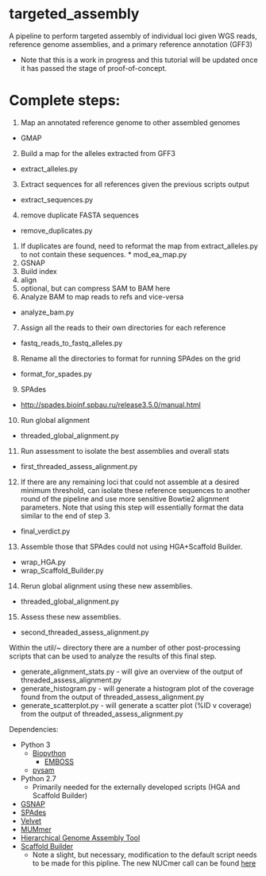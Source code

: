 # targeted_assembly
A pipeline to perform targeted assembly of individual loci given WGS reads, reference genome assemblies, and a primary reference annotation (GFF3)

* Note that this is a work in progress and this tutorial will be updated once it has passed the stage of proof-of-concept.

# Complete steps:
1. Map an annotated reference genome to other assembled genomes
  * GMAP
2. Build a map for the alleles extracted from GFF3
  * extract_alleles.py 
3. Extract sequences for all references given the previous scripts output
  * extract_sequences.py 
4. remove duplicate FASTA sequences
  * remove_duplicates.py
  1. If duplicates are found, need to reformat the map from extract_alleles.py to not contain these sequences.
    * mod_ea_map.py
5. GSNAP
  1. Build index
  2. align
  3. optional, but can compress SAM to BAM here
6. Analyze BAM to map reads to refs and vice-versa 
  * analyze_bam.py
7. Assign all the reads to their own directories for each reference
  * fastq_reads_to_fastq_alleles.py
8. Rename all the directories to format for running SPAdes on the grid 
  * format_for_spades.py
9. SPAdes
  * http://spades.bioinf.spbau.ru/release3.5.0/manual.html
10. Run global alignment 
  * threaded_global_alignment.py
11. Run assessment to isolate the best assemblies and overall stats
  * first_threaded_assess_alignment.py
12. If there are any remaining loci that could not assemble at a desired minimum threshold, can isolate these reference sequences to another round of the pipeline and use more sensitive Bowtie2 alignment parameters. Note that using this step will essentially format the data similar to the end of step 3. 
  * final_verdict.py
13. Assemble those that SPAdes could not using HGA+Scaffold Builder.
  * wrap_HGA.py
  * wrap_Scaffold_Builder.py
14. Rerun global alignment using these new assemblies.
  * threaded_global_alignment.py
15. Assess these new assemblies.
  * second_threaded_assess_alignment.py

Within the util/~ directory there are a number of other post-processing scripts that can
be used to analyze the results of this final step. 
* generate_alignment_stats.py - will give an overview of the output of threaded_assess_alignment.py
* generate_histogram.py - will generate a histogram plot of the coverage found from the output of threaded_assess_alignment.py
* generate_scatterplot.py - will generate a scatter plot (%ID v coverage) from the output of threaded_assess_alignment.py


Dependencies:
- Python 3
  * [Biopython](https://pypi.python.org/pypi/biopython/1.66)
    * [EMBOSS](http://emboss.open-bio.org/)
  * [pysam](https://pypi.python.org/pypi/pysam)
- Python 2.7
  * Primarily needed for the externally developed scripts (HGA and Scaffold Builder)
- [GSNAP](http://research-pub.gene.com/gmap/)
- [SPAdes](http://bioinf.spbau.ru/spades)
- [Velvet](https://www.ebi.ac.uk/~zerbino/velvet/)
- [MUMmer](http://mummer.sourceforge.net/manual/)
- [Hierarchical Genome Assembly Tool](https://github.com/aalokaily/Hierarchical-Genome-Assembly-HGA)
- [Scaffold Builder](https://github.com/metageni/Scaffold_builder)
  * Note a slight, but necessary, modification to the default script needs to be made for this pipline. The new NUCmer call can be found [here](https://github.com/jmatsumura/Scaffold_builder/blob/master/scaffold_builder.py)
